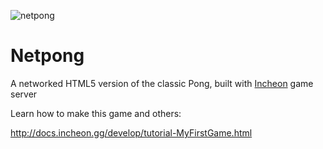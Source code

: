 ![netpong](http://incheon.gg/images/netpong.gif)

# Netpong
A networked HTML5 version of the classic Pong, built with [Incheon](http://incheon.gg) game server

Learn how to make this game and others:

http://docs.incheon.gg/develop/tutorial-MyFirstGame.html
